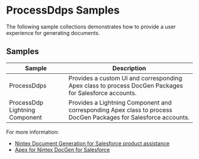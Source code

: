 # ProcessDdps Samples

The following sample collections demonstrates how to provide a user experience for generating documents.

## Samples

Sample | Description
--- | ---
ProcessDdps | Provides a custom UI and corresponding Apex class  to process DocGen Packages for Salesforce accounts.
ProcessDdp Lightning Component | Provides a Lightning Component and corresponding Apex class to process DocGen Packages for Salesforce accounts.

For more information:

* [Nintex Document Generation for Salesforce product assistance](https://help.nintex.com/en-US/docgen/docgen-portal.htm)
* [Apex for Nintex DocGen for Salesforce](https://help.nintex.com/en-us/docgen/docservices/Default.htm#cshid=9032)